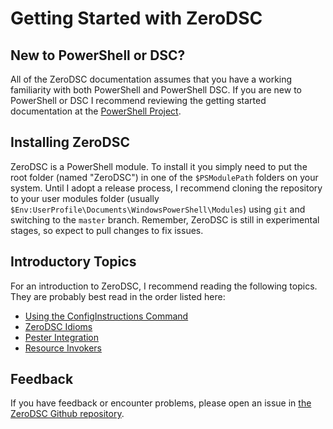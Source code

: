 # Getting Started with ZeroDSC

## New to PowerShell or DSC?
All of the ZeroDSC documentation assumes that you have a working familiarity with both PowerShell and PowerShell DSC.  If you are new to PowerShell or DSC I recommend reviewing the getting started documentation at the [PowerShell Project](https://github.com/PowerShell/PowerShell).

## Installing ZeroDSC

ZeroDSC is a PowerShell module.  To install it you simply need to put the root folder (named "ZeroDSC") in one of the `$PSModulePath` folders on your system.  Until I adopt a release process, I recommend cloning the repository to your user modules folder (usually `$Env:UserProfile\Documents\WindowsPowerShell\Modules`) using `git` and switching to the `master` branch.  Remember, ZeroDSC is still in experimental stages, so expect to pull changes to fix issues.

## Introductory Topics

For an introduction to ZeroDSC, I recommend reading the following topics.  They are probably best read in the order listed here:

 * [Using the ConfigInstructions Command][]
 * [ZeroDSC Idioms][]
 * [Pester Integration][]
 * [Resource Invokers][]

[Using the ConfigInstructions Command]: configInstructions.md
[ZeroDSC Idioms]: idioms.md
[Pester Integration]: pesterIntegration.md
[Resource Invokers]: resourceInvoker.md

## Feedback

If you have feedback or encounter problems, please open an issue in [the ZeroDSC Github repository](https://github.com/alx9r/ZeroDSC).
